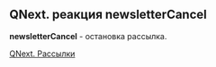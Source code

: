 ## QNext. реакция newsletterCancel

**newsletterCancel** - остановка рассылка.



[QNext. Рассылки](/docs-test/_export/admin/newsletters-about)

